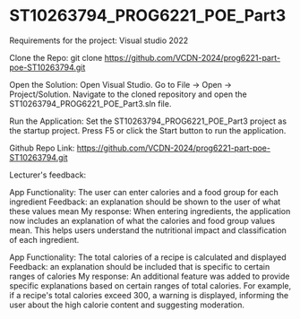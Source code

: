 # ST10263794_PROG6221_POE_Part3

Requirements for the project:
Visual studio 2022

Clone the Repo:
git clone https://github.com/VCDN-2024/prog6221-part-poe-ST10263794.git

Open the Solution:
Open Visual Studio.
Go to File -> Open -> Project/Solution.
Navigate to the cloned repository and open the ST10263794_PROG6221_POE_Part3.sln file.

Run the Application:
Set the ST10263794_PROG6221_POE_Part3 project as the startup project.
Press F5 or click the Start button to run the application.

Github Repo Link: https://github.com/VCDN-2024/prog6221-part-poe-ST10263794.git

Lecturer's feedback: 

App Functionality: The user can enter calories and a food group for each ingredient
Feedback: an explanation should be shown to the user of what these values mean
My response: When entering ingredients, the application now includes an explanation of what the calories and food group values mean. This helps users understand the nutritional impact and classification of each ingredient.

App Functionality: The total calories of a recipe is calculated and displayed
Feedback: an explanation should be included that is specific to certain ranges of calories
My response: An additional feature was added to provide specific explanations based on certain ranges of total calories. For example, if a recipe's total calories exceed 300, a warning is displayed, informing the user about the high calorie content and suggesting moderation.

